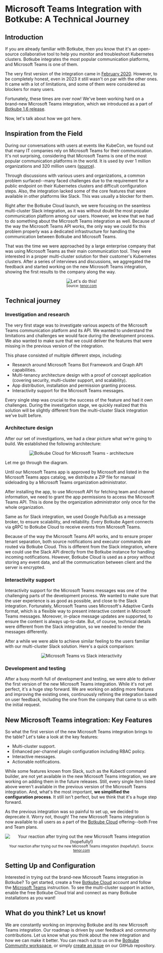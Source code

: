 # Microsoft Teams Integration with Botkube: A Technical Journey

## Introduction

If you are already familiar with Botkube, then you know that it's an open-source collaborative tool to help you monitor and troubleshoot Kubernetes clusters. Botkube integrates the most popular communication platforms, and Microsoft Teams is one of them.

The very first version of the integration came in [February 2020](https://github.com/kubeshop/botkube/pull/242). However, to be completely honest, even in 2023 it still wasn't on par with the other ones. It came with a lot of limitations, and some of them were considered as blockers for many users.

Fortunately, these times are over now! We've been working hard on a brand-new Microsoft Teams integration, which we introduced as a part of [Botkube 1.6 release](https://botkube.io/blog/botkube-1-6-release).

Now, let's talk about how we got here.

## Inspiration from the Field

During our conversations with users at events like KubeCon, we found out that many IT companies rely on Microsoft Teams for their communication. It's not surprising, considering that Microsoft Teams is one of the most popular communication platforms in the world. It is used by over 1 million organizations and 320 million users ([source](https://www.demandsage.com/microsoft-teams-statistics/)).

Through discussions with various users and organizations, a common problem surfaced--many faced challenges due to the requirement for a public endpoint on their Kubernetes clusters and difficult configuration steps. Also, the integration lacked some of the core features that were available in other platforms like Slack. This was usually a blocker for them.

Right after the Botkube Cloud launch, we were focusing on the seamless multi-cluster Slack integration, as it was without doubt the most popular communication platform among our users. However, we knew that we had to do something about the Microsoft Teams integration as well. Because of the way the Microsoft Teams API works, the only way we could fix this problem properly was a dedicated infrastructure for handling the communication between Botkube and Microsoft Teams.

That was the time we were approached by a large enterprise company that was using Microsoft Teams as their main communication tool. They were interested in a proper multi-cluster solution for their customer's Kubernetes clusters. After a series of interviews and discussions, we aggregated the feedback and started working on the new Microsoft Teams integration, showing the first results to the company along the way.

<center>

![Let's do this!](./lets-do-this.gif) <br/><small>Source: <a href="https://tenor.com" target="_blank">tenor.com</a></small>

</center>

## Technical journey

### Investigation and research

The very first stage was to investigate various aspects of the Microsoft Teams communication platform and its API. We wanted to understand the limitations and challenges we would face during the development process. We also wanted to make sure that we could deliver the features that were missing in the previous version of the integration.

This phase consisted of multiple different steps, including:

- Research around Microsoft Teams Bot Framework and Graph API capabilities.
- Multi-tenancy architecture design with a proof of concept application (covering security, multi-cluster support, and scalability).
- App distribution, installation and permission granting process.
- Interactivity support for the Microsoft Teams messages.

Every single step was crucial to the success of the feature and had it own challenges. During the investigation stage, we quickly realized that this solution will be slightly different from the multi-cluster Slack integration we've built before.

### Architecture design

After our set of investigations, we had a clear picture what we're going to build. We established the following architecture:

<center>

<!-- TODO: Add architecture diagram -->

![Botkube Cloud for Microsoft Teams - architecture](./architecture.png)

</center>

Let me go through the diagram.

Until our Microsoft Teams app is approved by Microsoft and listed in the Microsoft Teams apps catalog, we distribute a ZIP file for manual sideloading by a Microsoft Teams organization administrator.

After installing the app, to use Microsoft API for fetching team and channel information, we need to grant the app permissions to access the Microsoft Teams API. This is done by the organization administrator only once for the whole organization.

Same as for Slack integration, we used Google Pub/Sub as a message broker, to ensure scalability, and reliability. Every Botkube Agent connects via gRPC to Botkube Cloud to receive events from Microsoft Teams.

Because of the way the Microsoft Teams API works, and to ensure proper tenant separation, both source notifications and executor commands are routed via Botkube Cloud. This is different from the Slack integration, where we could use the Slack API directly from the Botkube instance for handling incoming notifications. However, Botkube Cloud is used as a proxy without storing any event data, and all the communication between client and the server is encrypted.

### Interactivity support

Interactivity support for the Microsoft Teams messages was one of the challenging parts of the development process. We wanted to make sure that the user experience is as good as possible, and close to the Slack integration. Fortunately, Microsoft Teams uses Microsoft's Adaptive Cards format, which is a flexible way to present interactive content in Microsoft Teams messages. Moreover, in-place message updates are supported, to ensure the content is always up-to-date. But, of course, technical details were different from the Slack integration, so we needed to render the messages differently.

After a while we were able to achieve similar feeling to the users familiar with our multi-cluster Slack solution. Here's a quick comparison:

<center>

![Microsoft Teams vs Slack interactivity](./teams-vs-slack-interactivity.png)

</center>

### Development and testing

After a busy month full of development and testing, we were able to deliver the first version of the new Microsoft Teams integration. While it's not yet perfect, it's a huge step forward. We are working on adding more features and improving the existing ones, continuously refining the integration based on user feedback, including the one from the company that came to us with the initial request.

## New Microsoft Teams integration: Key Features

So what the first version of the new Microsoft Teams integration brings to the table? Let's take a look at the key features:

- Multi-cluster support.
- Enhanced per-channel plugin configuration including RBAC policy.
- Interactive messages.
- Actionable notifications.

While some features known from Slack, such as the Kubectl command builder, are not yet available in the new Microsoft Teams integration, we are working on adding them in the future releases.
Still, every single item listed above weren't available in the previous version of the Microsoft Teams integration. And, what's the most important, **we simplified the configuration process**. It still isn't perfect, but we think that it's a huge step forward.

As the previous integration was so painful to set up, we decided to deprecate it. Worry not, though! The new Microsoft Teams integration is now available to all users as a part of the [Botkube Cloud](https://app.botkube.io) offering--both Free and Team plans.

<center>

![Your reaction after trying out the new Microsoft Teams integration (hopefully!)](./new-teams-reaction.gif) <br/><small>Your reaction after trying out the new Microsoft Teams integration (hopefully!). Source: <a href="https://tenor.com" target="_blank">tenor.com</a></small>

</center>

## Setting Up and Configuration

Interested in trying out the brand-new Microsoft Teams integration in Botkube? To get started, create a free [Botkube Cloud](https://app.botkube.io) account and follow the [Microsoft Teams](https://docs.botkube.io/installation/teams) instruction. To see the multi-cluster support in action, enable the free Botkube Cloud trial and connect as many Botkube installations as you want!

## What do you think? Let us know!

We are constantly working on improving Botkube and its new Microsoft Teams integration. Our roadmap is driven by user feedback and community contributions. Let us know what you think about the new integration and how we can make it better. You can reach out to us on the [Botkube Community workspace](https://slack.botkube.io/), or simply [create an issue](https://github.com/kubeshop/botkube) on our GitHub repository.

